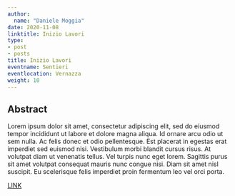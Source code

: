 ```yaml
---
author:
  name: "Daniele Moggia"
date: 2020-11-08
linktitle: Inizio Lavori
type:
- post
- posts
title: Inizio Lavori
eventname: Sentieri
eventlocation: Vernazza
weight: 10
---
```


## Abstract

Lorem ipsum dolor sit amet, consectetur adipiscing elit, sed do eiusmod tempor incididunt ut labore et dolore magna aliqua. Id ornare arcu odio ut sem nulla. Ac felis donec et odio pellentesque. Est placerat in egestas erat imperdiet sed euismod nisi. Vestibulum morbi blandit cursus risus. At volutpat diam ut venenatis tellus. Vel turpis nunc eget lorem. Sagittis purus sit amet volutpat consequat mauris nunc congue nisi. Diam sit amet nisl suscipit. Eu scelerisque felis imperdiet proin fermentum leo vel orci porta.

[LINK](http://www.parconazionale5terre.it)
